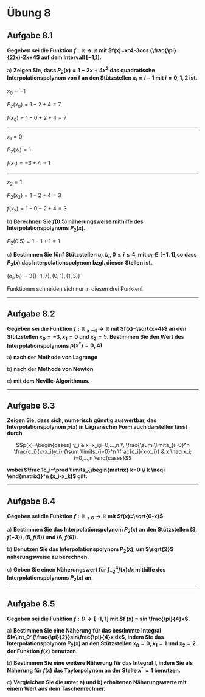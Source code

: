 # Übung 8
## Aufgabe 8.1
**Gegeben sei die Funktion $f:\mathbb{R} \rightarrow \mathbb{R}$ mit $f(x)=x^4-3cos (\frac{\pi}{2}x)-2x+4$ auf dem Intervall [−1,1].**

 a) **Zeigen Sie, dass $P_2(x)=1-2x+4x^2$ das quadratische Interpolationspolynom von f an den Stützstellen $x_i=i-1$ mit $i=0,1,2$ ist.**

 $x_0 = -1$

 $P_2(x_0)=1+2+4 = 7$

 $f(x_0)=1-0+2+4 =7$

---

 $x_1 = 0$

 $P_2(x_1)=1$

 $f(x_1)=-3+4 =1$

 ---

 $x_2 = 1$

 $P_2(x_2) = 1-2+4 = 3$

 $f(x_2) = 1-0-2+4 =3$

 b) **Berechnen Sie $f(0.5)$ näherungsweise mithilfe des Interpolationspolynoms $P_2(x)$.**

 $P_2(0.5)=1-1+1 = 1$

 c) **Bestimmen Sie fünf Stützstellen $a_i,b_i, 0 \leq i \leq 4$, mit $a_i \in [-1,1]$,so dass $P_2(x)$ das Interpolationspolynom bzgl. diesen Stellen ist.**

 $(a_i,b_i)=3\{(-1,7),(0,1),(1,3)\}$

 Funktionen schneiden sich nur in diesen drei Punkten!

---
## Aufgabe 8.2
**Gegeben sei die Funktion $f:\mathbb{R}_{\geq -4} \rightarrow \mathbb{R}$ mit $f(x)=\sqrt{x+4}$ an den Stützstellen $x_0=-3,x_1=0$ und $x_2=5$. Bestimmen Sie den Wert des Interpolationspolynoms $p(x^* )=0,41$**

 a) **nach der Methode von Lagrange**

 b) **nach der Methode von Newton**

 c) **mit dem Neville-Algorithmus.**

---
## Aufgabe 8.3
**Zeigen Sie, dass sich, numerisch günstig auswertbar, das Interpolationspolynom $p(x)$ in Lagranscher Form auch darstellen lässt durch**

$$p(x)=\begin{cases}
y_i &
     x=x_i;i=0,...,n \\
\frac{\sum \limits_{i=0}^n
    \frac{c_i}{x-x_i}y_i}
  {\sum \limits_{i=0}^n
    \frac{c_i}{x-x_i}} &
      x \neq x_i; i=0,...,n
\end{cases}$$

**wobei $\frac 1c_i=\prod \limits_{\begin{matrix} k=0 \\ k \neq i \end{matrix}}^n (x_i-x_k)$ gilt.**

---
## Aufgabe 8.4
**Gegeben sei die Funktion $f:\mathbb{R}_{\leq 6} \rightarrow \mathbb{R}$ mit $f(x)=\sqrt{6-x}$.**

 a) **Bestimmen Sie das Interpolationspolynom $P_2(x)$ an den Stützstellen $(3,f(-3)),(5,f(5))$ und $(6,f(6))$.**

 b) **Benutzen Sie das Interpolationspolynom $P_2(x)$, um $\sqrt{2}$ näherungsweise zu berechnen.**

 c) **Geben Sie einen Näherungswert für $\int_{-2}^4 f(x)dx$ mithilfe des Interpolationspolynoms $P_2(x)$ an.**

---
## Aufgabe 8.5
**Gegeben sei die Funktion $f:D \rightarrow [-1,1]$ mit $f (x) = sin \frac{\pi}{4}x$.**

 a) **Bestimmen Sie eine Näherung für das bestimmte Integral $I=\int_0^{\frac{\pi}{2}}sin\frac{\pi}{4}x dx$, indem Sie das Interpolationspolynom $P_2(x)$ an den Stützstellen $x_0 = 0,x_1 = 1$ und $x_2 = 2$ der Funktion $f(x)$ benutzen.**

 b) **Bestimmen Sie eine weitere Näherung für das Integral I, indem Sie als Näherung für $f(x)$ das Taylorpolynom an der Stelle $x^*= 1$ benutzen.**

 c) **Vergleichen Sie die unter a) und b) erhaltenen Näherungswerte mit einem Wert aus dem Taschenrechner.**

